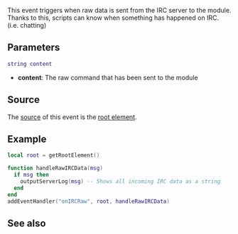 This event triggers when raw data is sent from the IRC server to the module. Thanks to this, scripts can know when something has happened on IRC. (i.e. chatting)

Parameters
----------

``` lua
string content
```

-   **content**: The raw command that has been sent to the module

Source
------

The [source](/docs/event_system#Event_source.md "wikilink") of this event is the [root element](/root_element.md "wikilink").

Example
-------

``` lua
local root = getRootElement()

function handleRawIRCData(msg)
  if msg then
    outputServerLog(msg) -- Shows all incoming IRC data as a string
  end
end
addEventHandler("onIRCRaw", root, handleRawIRCData)
```

See also
--------
